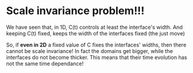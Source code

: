 # Scale invariance problem!!!

We have seen that, in 1D, C(t) controls at least the interface's width.
And keeping C(t) fixed, keeps the width of the interfaces fixed (the just move)

So, if **even in 2D** a fixed value of C fixes the interfaces' widths, then there cannot be scale invariance!
In fact the domains get bigger, while the interfaces do not become thicker.
This means that their time evolution has not the same time dependance!   